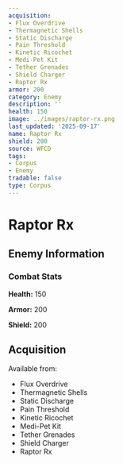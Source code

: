 ```yaml
---
acquisition:
- Flux Overdrive
- Thermagnetic Shells
- Static Discharge
- Pain Threshold
- Kinetic Ricochet
- Medi-Pet Kit
- Tether Grenades
- Shield Charger
- Raptor Rx
armor: 200
category: Enemy
description: ''
health: 150
image: ../images/raptor-rx.png
last_updated: '2025-09-17'
name: Raptor Rx
shield: 200
source: WFCD
tags:
- Corpus
- Enemy
tradable: false
type: Corpus
---
```


# Raptor Rx

## Enemy Information

### Combat Stats

**Health:** 150

**Armor:** 200

**Shield:** 200

## Acquisition

Available from:
- Flux Overdrive
- Thermagnetic Shells
- Static Discharge
- Pain Threshold
- Kinetic Ricochet
- Medi-Pet Kit
- Tether Grenades
- Shield Charger
- Raptor Rx

